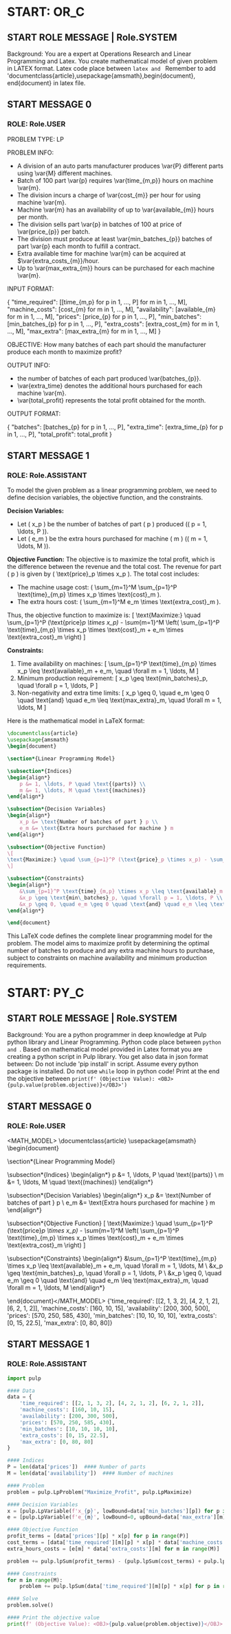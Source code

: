 # START: OR_C 
## START ROLE MESSAGE | Role.SYSTEM 
Background: You are a expert at Operations Research and Linear Programming and Latex. You create mathematical model of given problem in LATEX format. Latex code place between ```latex and ``` Remember to add 'documentclass{article},usepackage{amsmath},begin{document}, end{document} in latex file. 
## START MESSAGE 0 
### ROLE: Role.USER
<DESCRIPTION>
PROBLEM TYPE: LP

PROBLEM INFO:

- A division of an auto parts manufacturer produces \var{P} different parts using \var{M} different machines.
- Batch of 100 part \var{p} requires \var{time_{m,p}} hours on machine \var{m}.
- The division incurs a charge of \var{cost_{m}} per hour for using machine \var{m}.
- Machine \var{m} has an availability of up to \var{available_{m}} hours per month.
- The division sells part \var{p} in batches of 100 at price of \var{price_{p}} per batch.
- The division must produce at least \var{min_batches_{p}} batches of part \var{p} each month to fulfill a contract.
- Extra available time for machine \var{m} can be acquired at $\var{extra_costs_{m}}/hour. 
- Up to \var{max_extra_{m}} hours can be purchased for each machine \var{m}.

INPUT FORMAT: 

{
    "time_required": [[time_{m,p} for p in 1, ..., P] for m in 1, ..., M],
    "machine_costs": [cost_{m} for m in 1, ..., M],
    "availability": [available_{m} for m in 1, ..., M],
    "prices": [price_{p} for p in 1, ..., P],
    "min_batches": [min_batches_{p} for p in 1, ..., P],
    "extra_costs": [extra_cost_{m} for m in 1, ..., M],
    "max_extra": [max_extra_{m} for m in 1, ..., M]
}

OBJECTIVE: How many batches of each part should the manufacturer produce each month to maximize profit?

OUTPUT INFO:

- the number of batches of each part produced \var{batches_{p}}.
- \var{extra_time} denotes the additional hours purchased for each machine \var{m}.
- \var{total_profit} represents the total profit obtained for the month.

OUTPUT FORMAT:

{
    "batches": [batches_{p} for p in 1, ..., P],
    "extra_time": [extra_time_{p} for p in 1, ..., P],
    "total_profit": total_profit
}
</DESCRIPTION>


## START MESSAGE 1 
### ROLE: Role.ASSISTANT
To model the given problem as a linear programming problem, we need to define decision variables, the objective function, and the constraints.

**Decision Variables:**
- Let \( x_p \) be the number of batches of part \( p \) produced (\( p = 1, \ldots, P \)).
- Let \( e_m \) be the extra hours purchased for machine \( m \) (\( m = 1, \ldots, M \)).

**Objective Function:**
The objective is to maximize the total profit, which is the difference between the revenue and the total cost. The revenue for part \( p \) is given by \( \text{price}_p \times x_p \). The total cost includes:
- The machine usage cost: \( \sum_{m=1}^M \sum_{p=1}^P \text{time}_{m,p} \times x_p \times \text{cost}_m \).
- The extra hours cost: \( \sum_{m=1}^M e_m \times \text{extra\_cost}_m \).

Thus, the objective function to maximize is:
\[
\text{Maximize:} \quad \sum_{p=1}^P (\text{price}_p \times x_p) - \sum_{m=1}^M \left( \sum_{p=1}^P \text{time}_{m,p} \times x_p \times \text{cost}_m + e_m \times \text{extra\_cost}_m \right)
\]

**Constraints:**
1. Time availability on machines:
   \[
   \sum_{p=1}^P \text{time}_{m,p} \times x_p \leq \text{available}_m + e_m, \quad \forall m = 1, \ldots, M
   \]
2. Minimum production requirement:
   \[
   x_p \geq \text{min\_batches}_p, \quad \forall p = 1, \ldots, P
   \]
3. Non-negativity and extra time limits:
   \[
   x_p \geq 0, \quad e_m \geq 0 \quad \text{and} \quad e_m \leq \text{max\_extra}_m, \quad \forall m = 1, \ldots, M
   \]

Here is the mathematical model in LaTeX format:

```latex
\documentclass{article}
\usepackage{amsmath}
\begin{document}

\section*{Linear Programming Model}

\subsection*{Indices}
\begin{align*}
    p &= 1, \ldots, P \quad \text{(parts)} \\
    m &= 1, \ldots, M \quad \text{(machines)}
\end{align*}

\subsection*{Decision Variables}
\begin{align*}
    x_p &= \text{Number of batches of part } p \\
    e_m &= \text{Extra hours purchased for machine } m
\end{align*}

\subsection*{Objective Function}
\[
\text{Maximize:} \quad \sum_{p=1}^P (\text{price}_p \times x_p) - \sum_{m=1}^M \left( \sum_{p=1}^P \text{time}_{m,p} \times x_p \times \text{cost}_m + e_m \times \text{extra\_cost}_m \right)
\]

\subsection*{Constraints}
\begin{align*}
    &\sum_{p=1}^P \text{time}_{m,p} \times x_p \leq \text{available}_m + e_m, \quad \forall m = 1, \ldots, M \\
    &x_p \geq \text{min\_batches}_p, \quad \forall p = 1, \ldots, P \\
    &x_p \geq 0, \quad e_m \geq 0 \quad \text{and} \quad e_m \leq \text{max\_extra}_m, \quad \forall m = 1, \ldots, M
\end{align*}

\end{document}
```

This LaTeX code defines the complete linear programming model for the problem. The model aims to maximize profit by determining the optimal number of batches to produce and any extra machine hours to purchase, subject to constraints on machine availability and minimum production requirements.

# START: PY_C 
## START ROLE MESSAGE | Role.SYSTEM 
Background: You are a python programmer in deep knowledge at Pulp python library and Linear Programming. Python code place between ```python and ```. Based on mathematical model provided in Latex format you are creating a python script in Pulp library. You get also data in json format between: <DATA></DATA> Do not include 'pip install' in script. Assume every python package is installed. Do not use `while` loop in python code! Print at the end the objective between <OBJ></OBJ> `print(f' (Objective Value): <OBJ>{pulp.value(problem.objective)}</OBJ>')` 
## START MESSAGE 0 
### ROLE: Role.USER
<MATH_MODEL>
\documentclass{article}
\usepackage{amsmath}
\begin{document}

\section*{Linear Programming Model}

\subsection*{Indices}
\begin{align*}
    p &= 1, \ldots, P \quad \text{(parts)} \\
    m &= 1, \ldots, M \quad \text{(machines)}
\end{align*}

\subsection*{Decision Variables}
\begin{align*}
    x_p &= \text{Number of batches of part } p \\
    e_m &= \text{Extra hours purchased for machine } m
\end{align*}

\subsection*{Objective Function}
\[
\text{Maximize:} \quad \sum_{p=1}^P (\text{price}_p \times x_p) - \sum_{m=1}^M \left( \sum_{p=1}^P \text{time}_{m,p} \times x_p \times \text{cost}_m + e_m \times \text{extra\_cost}_m \right)
\]

\subsection*{Constraints}
\begin{align*}
    &\sum_{p=1}^P \text{time}_{m,p} \times x_p \leq \text{available}_m + e_m, \quad \forall m = 1, \ldots, M \\
    &x_p \geq \text{min\_batches}_p, \quad \forall p = 1, \ldots, P \\
    &x_p \geq 0, \quad e_m \geq 0 \quad \text{and} \quad e_m \leq \text{max\_extra}_m, \quad \forall m = 1, \ldots, M
\end{align*}

\end{document}</MATH_MODEL>
<DATA>
{'time_required': [[2, 1, 3, 2], [4, 2, 1, 2], [6, 2, 1, 2]], 'machine_costs': [160, 10, 15], 'availability': [200, 300, 500], 'prices': [570, 250, 585, 430], 'min_batches': [10, 10, 10, 10], 'extra_costs': [0, 15, 22.5], 'max_extra': [0, 80, 80]}</DATA>


## START MESSAGE 1 
### ROLE: Role.ASSISTANT
```python
import pulp

#### Data
data = {
    'time_required': [[2, 1, 3, 2], [4, 2, 1, 2], [6, 2, 1, 2]], 
    'machine_costs': [160, 10, 15], 
    'availability': [200, 300, 500], 
    'prices': [570, 250, 585, 430], 
    'min_batches': [10, 10, 10, 10], 
    'extra_costs': [0, 15, 22.5], 
    'max_extra': [0, 80, 80]
}

#### Indices
P = len(data['prices'])  #### Number of parts
M = len(data['availability'])  #### Number of machines

#### Problem
problem = pulp.LpProblem("Maximize_Profit", pulp.LpMaximize)

#### Decision Variables
x = [pulp.LpVariable(f'x_{p}', lowBound=data['min_batches'][p]) for p in range(P)]
e = [pulp.LpVariable(f'e_{m}', lowBound=0, upBound=data['max_extra'][m]) for m in range(M)]

#### Objective Function
profit_terms = [data['prices'][p] * x[p] for p in range(P)]
cost_terms = [data['time_required'][m][p] * x[p] * data['machine_costs'][m] for m in range(M) for p in range(P)]
extra_hours_costs = [e[m] * data['extra_costs'][m] for m in range(M)]

problem += pulp.lpSum(profit_terms) - (pulp.lpSum(cost_terms) + pulp.lpSum(extra_hours_costs))

#### Constraints
for m in range(M):
    problem += pulp.lpSum(data['time_required'][m][p] * x[p] for p in range(P)) <= data['availability'][m] + e[m], f"Machine_{m}_time_availability"

#### Solve
problem.solve()

#### Print the objective value
print(f' (Objective Value): <OBJ>{pulp.value(problem.objective)}</OBJ>')
```


